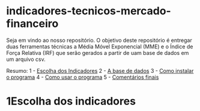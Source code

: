 # indicadores-tecnicos-mercado-financeiro

Seja em vindo ao nosso repositório.
O objetivo deste repositório é entregar duas ferramentas técnicas a Média Móvel Exponencial (MME) e o Índice de Força Relativa (IRF) que serão gerados a partir de uam base de dados em um arquivo csv.

Resumo:
1 - <a href="#ind_choose">Escolha dos Indicadores</a>
2 - <a href="#data">A base de dados</a>
3 - <a href="#how_to_install">Como instalar o programa</a>
4 - <a href="#how_to_use">Como usar o programa</a>
5 - <a href="#comments">Comentários finais</a>



# <span id="ind_choose">1</span>Escolha dos indicadores

